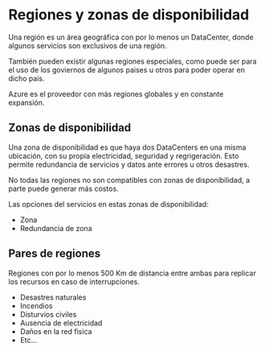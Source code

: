 # Regiones y zonas de disponibilidad

Una región es un área geográfica con por lo menos un DataCenter, donde algunos servicios son exclusivos de una región.
  
También pueden existir algunas regiones especiales, como puede ser para el uso de los goviernos de algunos paises u otros para poder operar en dicho pais.

Azure es el proveedor con más regiones globales y en constante expansión.

## Zonas de disponibilidad

Una zona de disponibilidad es que haya dos DataCenters en una misma ubicación, con su propia electricidad, seguridad y regrigeración. Esto permite redundancia de servicios y datos ante errores u otros desastres.

No todas las regiones no son compatibles con zonas de disponibilidad, a parte puede generar más costos.

Las opciones del servicios en estas zonas de disponibilidad:

* Zona
* Redundancia de zona

## Pares de regiones

Regiones con por lo menos 500 Km de distancia entre ambas para replicar los recursos en caso de interrupciones.

* Desastres naturales
* Incendios
* Disturvios civiles
* Ausencia de electricidad
* Daños en la red fisica
* Etc...
